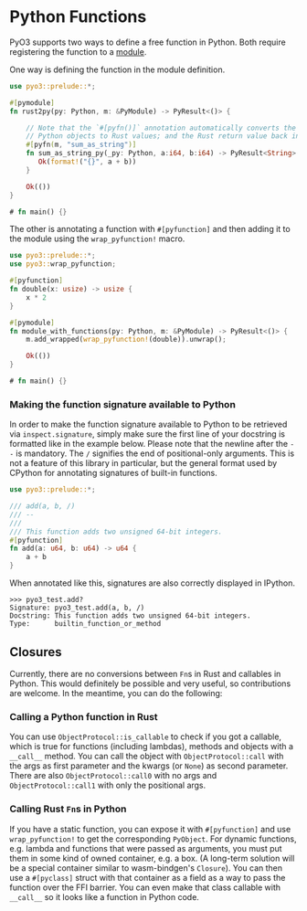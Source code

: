 # Python Functions

PyO3 supports two ways to define a free function in Python. Both require registering
the function to a [module](./module.md).

One way is defining the function in the module definition.

```rust
use pyo3::prelude::*;

#[pymodule]
fn rust2py(py: Python, m: &PyModule) -> PyResult<()> {

    // Note that the `#[pyfn()]` annotation automatically converts the arguments from
    // Python objects to Rust values; and the Rust return value back into a Python object.
    #[pyfn(m, "sum_as_string")]
    fn sum_as_string_py(_py: Python, a:i64, b:i64) -> PyResult<String> {
       Ok(format!("{}", a + b))
    }

    Ok(())
}

# fn main() {}
```

The other is annotating a function with `#[pyfunction]` and then adding it
to the module using the `wrap_pyfunction!` macro.

```rust
use pyo3::prelude::*;
use pyo3::wrap_pyfunction;

#[pyfunction]
fn double(x: usize) -> usize {
    x * 2
}

#[pymodule]
fn module_with_functions(py: Python, m: &PyModule) -> PyResult<()> {
    m.add_wrapped(wrap_pyfunction!(double)).unwrap();

    Ok(())
}

# fn main() {}
```

### Making the function signature available to Python

In order to make the function signature available to Python to be retrieved via
`inspect.signature`, simply make sure the first line of your docstring is
formatted like in the example below. Please note that the newline after the
`--` is mandatory. The `/` signifies the end of positional-only arguments. This
is not a feature of this library in particular, but the general format used by
CPython for annotating signatures of built-in functions.

```rust
use pyo3::prelude::*;

/// add(a, b, /)
/// --
///
/// This function adds two unsigned 64-bit integers.
#[pyfunction]
fn add(a: u64, b: u64) -> u64 {
    a + b
}
```

When annotated like this, signatures are also correctly displayed in IPython.
```ignore
>>> pyo3_test.add?
Signature: pyo3_test.add(a, b, /)
Docstring: This function adds two unsigned 64-bit integers.
Type:      builtin_function_or_method
```

## Closures

Currently, there are no conversions between `Fn`s in Rust and callables in Python. This would definitely be possible and very useful, so contributions are welcome. In the meantime, you can do the following:

### Calling a Python function in Rust

You can use `ObjectProtocol::is_callable` to check if you got a callable, which is true for functions (including lambdas), methods and objects with a `__call__` method. You can call the object with `ObjectProtocol::call` with the args as first parameter and the kwargs (or `None`) as second parameter. There are also `ObjectProtocol::call0` with no args and `ObjectProtocol::call1` with only the positional args.

### Calling Rust `Fn`s in Python

If you have a static function, you can expose it with `#[pyfunction]` and use `wrap_pyfunction!` to get the corresponding `PyObject`. For dynamic functions, e.g. lambda and functions that were passed as arguments, you must put them in some kind of owned container, e.g. a box. (A long-term solution will be a special container similar to wasm-bindgen's `Closure`). You can then use a `#[pyclass]` struct with that container as a field as a way to pass the function over the FFI barrier. You can even make that class callable with `__call__` so it looks like a function in Python code.
